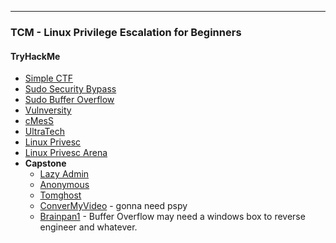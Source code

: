 -- -
### TCM - Linux Privilege Escalation for Beginners
#### TryHackMe
- [Simple CTF](https://tryhackme.com/r/room/easyctf)
- [Sudo Security Bypass](https://tryhackme.com/r/room/sudovulnsbypass)
- [Sudo Buffer Overflow](https://tryhackme.com/r/room/sudovulnsbof)
- [Vulnversity](https://tryhackme.com/r/room/vulnversity)
- [cMesS](https://tryhackme.com/r/room/cmess)
- [UltraTech](https://tryhackme.com/r/room/ultratech1)
- [Linux Privesc](https://tryhackme.com/r/room/linuxprivesc)
- [Linux Privesc Arena](https://tryhackme.com/r/room/linuxprivescarena)
- **Capstone**
	- [Lazy Admin](https://tryhackme.com/r/room/lazyadmin)
	- [Anonymous](https://tryhackme.com/r/room/anonymous)
	- [Tomghost](https://tryhackme.com/r/room/tomghost)
	- [ConverMyVideo](https://tryhackme.com/r/room/convertmyvideo) - gonna need pspy
	- [Brainpan1](https://tryhackme.com/r/room/brainpan) - Buffer Overflow may need a windows box to reverse engineer and whatever.